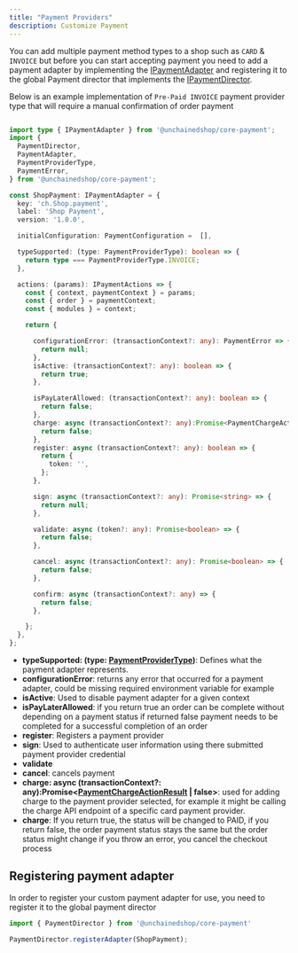 ```yaml
---
title: "Payment Providers"
description: Customize Payment
---
```


You can add multiple payment method types to a shop such as `CARD` & `INVOICE` but before you can start accepting payment you need to add a payment adapter by implementing the [IPaymentAdapter](https://docs.unchained.shop/types/types/payments.IPaymentAdapter.html) and registering it to the global Payment director that implements the [IPaymentDirector](https://docs.unchained.shop/types/types/payments.IPaymentDirector.html).

Below is an example implementation of `Pre-Paid INVOICE` payment provider type that will require a manual confirmation of order payment 

```typescript

import type { IPaymentAdapter } from '@unchainedshop/core-payment';
import {
  PaymentDirector,
  PaymentAdapter,
  PaymentProviderType,
  PaymentError,
} from '@unchainedshop/core-payment';

const ShopPayment: IPaymentAdapter = {
  key: 'ch.Shop.payment',
  label: 'Shop Payment',
  version: '1.0.0',

  initialConfiguration: PaymentConfiguration =  [],

  typeSupported: (type: PaymentProviderType): boolean => {
    return type === PaymentProviderType.INVOICE;
  },

  actions: (params): IPaymentActions => {
    const { context, paymentContext } = params;
    const { order } = paymentContext;
    const { modules } = context;

    return {

      configurationError: (transactionContext?: any): PaymentError => {
        return null;
      },
      isActive: (transactionContext?: any): boolean => {
        return true;
      },

      isPayLaterAllowed: (transactionContext?: any): boolean => {
        return false;
      },
      charge: async (transactionContext?: any):Promise<PaymentChargeActionResult | false> => {
        return false;
      },
      register: async (transactionContext?: any): boolean => {
        return {
          token: '',
        };
      },

      sign: async (transactionContext?: any): Promise<string> => {
        return null;
      },

      validate: async (token?: any): Promise<boolean> => {
        return false;
      },

      cancel: async (transactionContext?: any): Promise<boolean> => {
        return false;
      },

      confirm: async (transactionContext?: any) => {
        return false;
      },

    };
  },
};


```
 - **typeSupported: (type: [PaymentProviderType](https://docs.unchained.shop/types/enums/payments.PaymentProviderType.html))**: Defines what the payment adapter represents.
 - **configurationError**: returns any error that occurred for a payment adapter, could be missing required environment  variable for example
 - **isActive**: Used to disable payment adapter for a given context
 - **isPayLaterAllowed**: if you return true an order can be complete without depending on a payment status if returned false payment needs to be completed for a successful completion of an order
 - **register**: Registers a payment provider
 - **sign**: Used to authenticate user information using there submitted payment provider credential
 - **validate**
 - **cancel**: cancels payment 
 - **charge: async (transactionContext?: any):Promise<[PaymentChargeActionResult](https://docs.unchained.shop/types/types/payments.PaymentChargeActionResult.html) | false>**: used for adding charge to the payment provider selected, for example it might be calling the charge API endpoint of a specific card payment provider.
 - **charge**: If you return true, the status will be changed to PAID, if you return false, the order payment status stays the same but the order status might change if you throw an error, you cancel the checkout process




## Registering payment adapter


In order to register your custom payment adapter for use, you need to register it to the global payment director

```typescript
import { PaymentDirector } from '@unchainedshop/core-payment'

PaymentDirector.registerAdapter(ShopPayment);
```